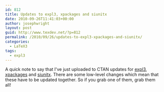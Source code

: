 ```yaml
---
id: 812
title: Updates to expl3, xpackages and siunitx
date: 2010-09-26T11:41:03+00:00
author: josephwright
layout: post
guid: http://www.texdev.net/?p=812
permalink: /2010/09/26/updates-to-expl3-xpackages-and-siunitx/
categories:
  - LaTeX3
tags:
  - expl3
---
```

A quick note to say that I've just uploaded to CTAN updates for [expl3](https://ctan.org/pkg/expl3), [xpackages](https://ctan.org/pkg/l3packages) and [siunitx](https://ctan.org/pkg/siunitx). There are some low-level changes which mean that these have to be updated together. So if you grab one of them, grab them all!
